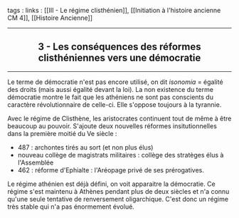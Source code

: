 tags : 
links : [[III - Le régime clisthénien]], [[Initiation à l'histoire ancienne CM 4]], [[Histoire Ancienne]]

****

<h2 style="text-align: center;"> 3 - Les conséquences des réformes clisthéniennes  vers une démocratie </h2>

****

Le terme de démocratie n'est pas encore utilisé, on dit *isonomia* = égalité des droits (mais aussi égalité devant la loi). La non existence du terme démocratie montre le fait que les athéniens ne sont pas conscients du caractère révolutionnaire de celle-ci. Elle s'oppose toujours à la tyrannie. 

Avec le régime de Clisthène, les aristocrates continuent tout de même à être beaucoup au pouvoir. 
S'ajoute deux nouvelles réformes insitutionnelles dans la première moitié du Ve siècle : 
- 487 : archontes tirés au sort (et non plus élus)
- nouveau collège de magistrats militaires : collège des stratèges élus à l'Assemblée
- 462 : réforme d'Ephialte : l'Aréopage privé de ses prérogatives. 

Le régime athénien est déjà défini, on voit apparaitre la démocratie. Ce régime s'est maintenu à Athènes pendant plus de deux siècles et n'a connu qu'une seule tentative de renversement oligarchique. C'est donc un régime très stable qui n'a pas énormement évolué.